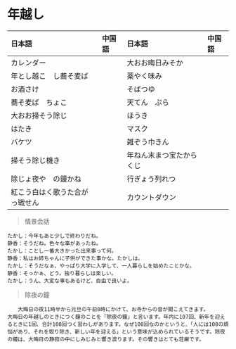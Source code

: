 # 年越し

|日本語                            | 中国語 | 日本語                                | 中国語 |
| :-------------------------------- | :----- | :------------------------------------ | :----- |
| <ruby>カレンダー</ruby>           |        | <ruby>大おお晦日みそか</ruby>                   |        |
| <ruby>年とし越こ　し蕎そ麦ば</ruby>           |        | <ruby>薬やく味み</ruby>                   |        |
| <ruby>お酒さけ</ruby>           |        | <ruby>そばつゆ</ruby>                   |        |
| <ruby>蕎そ麦ば　ちょこ</ruby>           |        | <ruby>天てん　ぷら</ruby>                   |        |
| <ruby>大おお掃そう除じ</ruby>           |        | <ruby>ほうき</ruby>                   |        |
| <ruby>はたき</ruby>           |        | <ruby>マスク</ruby>                   |        |
| <ruby>バケツ</ruby>           |        | <ruby>雑ぞう巾きん</ruby>                   |        |
| <ruby>掃そう除じ機き</ruby>           |        | <ruby>年ねん末まつ宝たから　くじ</ruby>                   |        |
| <ruby>除じょ夜や　の鐘かね</ruby>           |        | <ruby>行ぎょう列れつ</ruby>                   |        |
| <ruby>紅こう白はく歌うた合がっ戦せん</ruby>           |        | <ruby>カウントダウン</ruby>                   |        |
 
> 情景会話

```text
たかし：今年もあと少しで終わりだね。
静香：そうだね。色々な事があったね。
たかし：ことし一番大きかった出来事って何。
静香：私はお姉ちゃんに子供ができた事かな。たかしは。
たかし：そうだなぁ、やっぱり大学に入学して、一人暮らしを始めたことかな。
静香：そっかぁ、どう。独り暮らしは楽しい。
たかし：うん、大変な事もあるけど、自由で良いよ。
```

> 除夜の鐘

```text
　　大晦日の夜11時半から元旦の午前0時にかけて、お寺からの音が聞こえてきます。
大晦日の年越しのときにつく鐘のことを「除夜の鐘」と言います。年内に107回、新年を迎えるときに1回、合計108回つく習わしがあります。なぜ108回なのかというと、「人には108の煩悩があり、それを取り除き、新しい年を迎える」という意味が込められているそうです。除夜の鐘は、大晦日の静寂の中にしみじみと響き渡ります。その響きはとても荘厳です。
```
